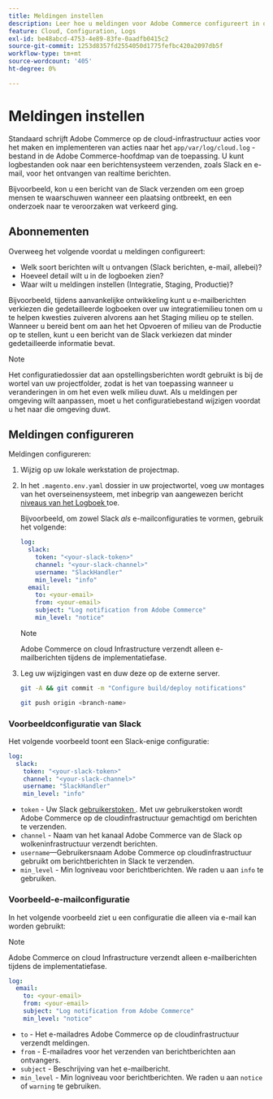 ```yaml
---
title: Meldingen instellen
description: Leer hoe u meldingen voor Adobe Commerce configureert in omgevingen met cloudinfrastructuren.
feature: Cloud, Configuration, Logs
exl-id: be48abcd-4753-4e89-83fe-0aadfb0415c2
source-git-commit: 1253d8357fd2554050d1775fefbc420a2097db5f
workflow-type: tm+mt
source-wordcount: '405'
ht-degree: 0%

---
```


# Meldingen instellen

Standaard schrijft Adobe Commerce op de cloud-infrastructuur acties voor het maken en implementeren van acties naar het `app/var/log/cloud.log` -bestand in de Adobe Commerce-hoofdmap van de toepassing. U kunt logbestanden ook naar een berichtensysteem verzenden, zoals Slack en e-mail, voor het ontvangen van realtime berichten.

Bijvoorbeeld, kon u een bericht van de Slack verzenden om een groep mensen te waarschuwen wanneer een plaatsing ontbreekt, en een onderzoek naar te veroorzaken wat verkeerd ging.

## Abonnementen

Overweeg het volgende voordat u meldingen configureert:

- Welk soort berichten wilt u ontvangen (Slack berichten, e-mail, allebei)?
- Hoeveel detail wilt u in de logboeken zien?
- Waar wilt u meldingen instellen (Integratie, Staging, Productie)?

Bijvoorbeeld, tijdens aanvankelijke ontwikkeling kunt u e-mailberichten verkiezen die gedetailleerde logboeken over uw integratiemilieu tonen om u te helpen kwesties zuiveren alvorens aan het Staging milieu op te stellen. Wanneer u bereid bent om aan het het Opvoeren of milieu van de Productie op te stellen, kunt u een bericht van de Slack verkiezen dat minder gedetailleerde informatie bevat.

>[!NOTE]
>
>Het configuratiedossier dat aan opstellingsberichten wordt gebruikt is bij de wortel van uw projectfolder, zodat is het van toepassing wanneer u veranderingen in om het even welk milieu duwt. Als u meldingen per omgeving wilt aanpassen, moet u het configuratiebestand wijzigen voordat u het naar die omgeving duwt.

## Meldingen configureren

Meldingen configureren:

1. Wijzig op uw lokale werkstation de projectmap.
1. In het `.magento.env.yaml` dossier in uw projectwortel, voeg uw montages van het overseinensysteem, met inbegrip van aangewezen bericht [ niveaus van het Logboek ](log-handlers.md#log-levels) toe.

   Bijvoorbeeld, om zowel Slack _als_ e-mailconfiguraties te vormen, gebruik het volgende:

   ```yaml
   log:
     slack:
       token: "<your-slack-token>"
       channel: "<your-slack-channel>"
       username: "SlackHandler"
       min_level: "info"
     email:
       to: <your-email>
       from: <your-email>
       subject: "Log notification from Adobe Commerce"
       min_level: "notice"
   ```

   >[!NOTE]
   >
   >Adobe Commerce on cloud Infrastructure verzendt alleen e-mailberichten tijdens de implementatiefase.

1. Leg uw wijzigingen vast en duw deze op de externe server.

   ```bash
   git -A && git commit -m "Configure build/deploy notifications"
   ```

   ```bash
   git push origin <branch-name>
   ```

### Voorbeeldconfiguratie van Slack

Het volgende voorbeeld toont een Slack-enige configuratie:

```yaml
log:
  slack:
    token: "<your-slack-token>"
    channel: "<your-slack-channel>"
    username: "SlackHandler"
    min_level: "info"
```

- `token` - Uw Slack [ gebruikerstoken ](https://api.slack.com/docs/token-types#user). Met uw gebruikerstoken wordt Adobe Commerce op de cloudinfrastructuur gemachtigd om berichten te verzenden.
- `channel` - Naam van het kanaal Adobe Commerce van de Slack op wolkeninfrastructuur verzendt berichten.
- `username`—Gebruikersnaam Adobe Commerce op cloudinfrastructuur gebruikt om berichtberichten in Slack te verzenden.
- `min_level` - Min logniveau voor berichtberichten. We raden u aan `info` te gebruiken.

### Voorbeeld-e-mailconfiguratie

In het volgende voorbeeld ziet u een configuratie die alleen via e-mail kan worden gebruikt:

>[!NOTE]
>
>Adobe Commerce on cloud Infrastructure verzendt alleen e-mailberichten tijdens de implementatiefase.

```yaml
log:
  email:
    to: <your-email>
    from: <your-email>
    subject: "Log notification from Adobe Commerce"
    min_level: "notice"
```

- `to` - Het e-mailadres Adobe Commerce op de cloudinfrastructuur verzendt meldingen.
- `from` - E-mailadres voor het verzenden van berichtberichten aan ontvangers.
- `subject` - Beschrijving van het e-mailbericht.
- `min_level` - Min logniveau voor berichtberichten. We raden u aan `notice` of `warning` te gebruiken.
